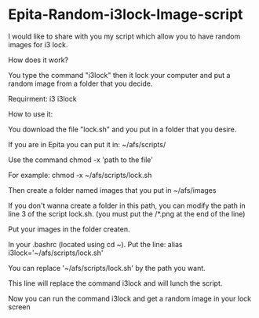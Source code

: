 # Epita-Random-i3lock-Image-script

I would like to share with you my script which allow you to have random images for i3 lock. 

How does it work?

You type the command "i3lock" then it lock your computer and put a random image from a folder that you decide.

Requirment:
i3
i3lock

How to use it:

You download the file "lock.sh" and you put in a folder that you desire.

If you are in Epita you can put it in: ~/afs/scripts/

Use the command chmod -x 'path to the file'

For example: chmod -x ~/afs/scripts/lock.sh

Then create a folder named images that you put in ~/afs/images

If you don't wanna create a folder in this path, you can modify the path in line 3 of the script lock.sh. (you must put the /*.png at the end of the line)

Put your images in the folder createn.

In your .bashrc (located using cd ~). Put the line: alias i3lock='~/afs/scripts/lock.sh'

You can replace '~/afs/scripts/lock.sh' by the path you want.

This line will replace the command i3lock and will lunch the script.

Now you can run the command i3lock and get a random image in your lock screen
